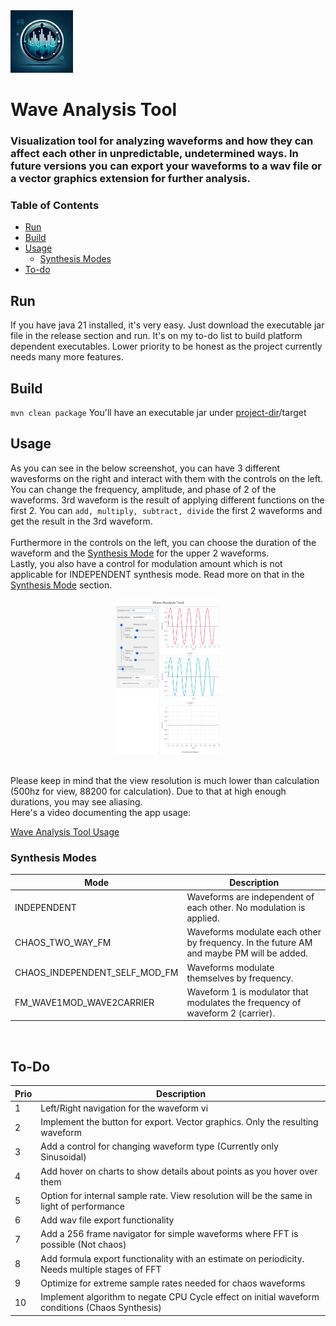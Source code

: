 <div>
<div>
  <img width="100" src="./github-assets/wavetoolicon.png">
</div>
<div></div>
<h1>Wave Analysis Tool</h1>
</div>

### Visualization tool for analyzing waveforms and how they can affect each other in unpredictable, undetermined ways. In future versions you can export your waveforms to a wav file or a vector graphics extension for further analysis.

### Table of Contents

- [Run](#run)
- [Build](#build)
- [Usage](#usage)
    - [Synthesis Modes](#synth-mode)
- [To-do](#to-do)

## Run
If you have java 21 installed, it's very easy. Just download the executable jar file in the release section and run. 
It's on my to-do list to build platform dependent executables. Lower priority to be honest as the project currently needs many more features.

## Build
`mvn clean package`
You'll have an executable jar under [project-dir](./)/target

## Usage
As you can see in the below screenshot, you can have 3 different wavesforms on the right and interact with them with the controls on the left. <br/>
You can change the frequency, amplitude, and phase of 2 of the waveforms. 3rd waveform is the result of applying different functions on the first 2. You can `add, multiply, subtract, divide` the first 2 waveforms and get the result in the 3rd waveform. <br/><br/>
Furthermore in the controls on the left, you can choose the duration of the waveform and the [Synthesis Mode](#synth-mode) for the upper 2 waveforms. <br/>
Lastly, you also have a control for modulation amount which is not applicable for INDEPENDENT synthesis mode. Read more on that in the [Synthesis Mode](#synth-mode) section. <br/>

<p align="center">
<img width="33%" src="./github-assets/app_screenshot_landing.png" alt="Screenshot of app UI">
</p>

 <br/>
Please keep in mind that the view resolution is much lower than calculation (500hz for view, 88200 for calculation). Due to that at high enough durations, you may see aliasing. <br/>
Here's a video documenting the app usage:

[Wave Analysis Tool Usage](./github-assets/app_usage_recording.mp4)

<a id="synth-mode"></a>
### Synthesis Modes
| Mode                         | Description                                                                                 |
|------------------------------|---------------------------------------------------------------------------------------------|
| INDEPENDENT                  | Waveforms are independent of each other. No modulation is applied.                          |
| CHAOS_TWO_WAY_FM             | Waveforms modulate each other by frequency. In the future AM and maybe PM will be added.    |
|CHAOS_INDEPENDENT_SELF_MOD_FM | Waveforms modulate themselves by frequency.                                                 |
|FM_WAVE1MOD_WAVE2CARRIER      | Waveform 1 is modulator that modulates the frequency of waveform 2 (carrier).               |
<br/>

<a id="To-Do"></a>
## To-Do
| Prio | Description                                                                                     |
|------|-------------------------------------------------------------------------------------------------|
| 1    | Left/Right navigation for the waveform vi                                                       |
| 2    | Implement the button for export. Vector graphics. Only the resulting waveform                   |
| 3    | Add a control for changing waveform type (Currently only Sinusoidal)                            |
| 4    | Add hover on charts to show details about points as you hover over them                         |
| 5    | Option for internal sample rate. View resolution will be the same in light of performance       |
| 6    | Add wav file export functionality                                                               |
| 7    | Add a 256 frame navigator for simple waveforms where FFT is possible (Not chaos)                |
| 8    | Add formula export functionality with an estimate on periodicity. Needs multiple stages of FFT  |
| 9    | Optimize for extreme sample rates needed for chaos waveforms                                    |
| 10   | Implement algorithm to negate CPU Cycle effect on initial waveform conditions (Chaos Synthesis) |
